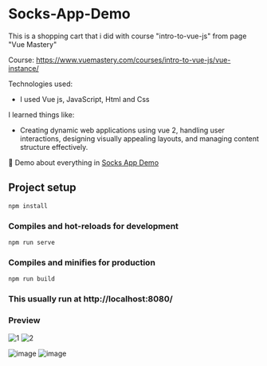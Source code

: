 # Socks-App-Demo

This is a shopping cart that i did with course "intro-to-vue-js" from page "Vue Mastery"

Course: https://www.vuemastery.com/courses/intro-to-vue-js/vue-instance/

Technologies used:
- I used Vue js, JavaScript, Html and Css

I learned things like:
- Creating dynamic web applications using vue 2, handling user interactions, designing visually appealing layouts, and managing content structure effectively.

📍 Demo about everything in [Socks App Demo](https://socks-app.netlify.app/)

## Project setup
```
npm install
```

### Compiles and hot-reloads for development
```
npm run serve
```

### Compiles and minifies for production
```
npm run build
```

### This usually run at http://localhost:8080/

### Preview  
![1](https://github.com/JanoM2/Socks-App-Demo/assets/78227130/1fface54-60a4-4409-9ff0-8819370349c7)
![2](https://github.com/JanoM2/Socks-App-Demo/assets/78227130/0357dc53-282f-404e-8cb6-6cecfedfefd6)

![image](https://github.com/JanoM2/Socks-App-Demo/assets/78227130/c2a733d0-8019-4deb-b7a2-1589befeb6f9)
![image](https://github.com/JanoM2/Socks-App-Demo/assets/78227130/c2a733d0-8019-4deb-b7a2-1589befeb6f9)



